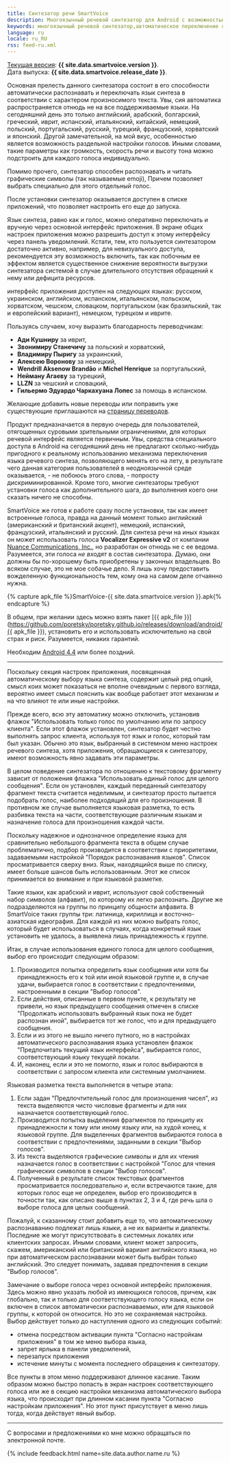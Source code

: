 ```yaml
---
title: Синтезатор речи SmartVoice
description: Многоязычный речевой синтезатор для Android с возможностью автоматического распознавания и переключения языка синтеза.
keywords: многоязычный речевой синтезатор,автоматическое переключение языка синтеза,Android
language: ru
locale: ru_RU
rss: feed-ru.xml
---
```


[Текущая версия](releasenotes-ru.md): **{{ site.data.smartvoice.version }}**.  
Дата выпуска: **{{ site.data.smartvoice.release_date }}**.

Основная прелесть данного синтезатора состоит в его способности
автоматически распознавать и переключать язык синтеза в соответствии с
характером произносимого текста. Увы, сия автоматика распространяется
отнюдь не на все поддерживаемые языки. На сегодняшний день это только
английский, арабский, болгарский, греческий, иврит, испанский,
итальянский, китайский, немецкий, польский, португальский, русский,
турецкий, французский, хорватский и японский. Другой замечательной, на
мой вкус, особенностью является возможность раздельной настройки
голосов. Иными словами, такие параметры как громкость, скорость речи и
высоту тона можно подстроить для каждого голоса индивидуально.

Помимо прочего, синтезатор способен распознавать и читать графические
символы (так называемые emoji), Причем позволяет выбрать специально
для этого отдельный голос.

После установки синтезатор оказывается доступен в списке приложений,
что позволяет настроить его еще до запуска.

Язык синтеза, равно как и голос,  можно оперативно переключать и
вручную через основной интерфейс приложения. В экране общих настроек
приложения можно разрешить доступ к этому интерфейсу через панель
уведомлений. Кстати, тем, кто пользуется синтезатором достаточно
активно, например, для невизуального доступа, рекомендуется эту
возможность включить, так как побочным ее эффектом является
существенное снижение вероятности выгрузки синтезатора системой в
случае длительного отсутствия обращений к нему или дефицита ресурсов.

интерфейс приложения доступен на следующих языках: русском,
украинском, английском, испанском, итальянском, польском, хорватском,
чешском, словацком, португальском (как бразильский, так и европейский
вариант), немецком, турецком и иврите.

Пользуясь случаем, хочу выразить благодарность переводчикам:

- **Ади Кушниру** за иврит,
- **Звонимиру Станечичу** за польский и хорватский,
- **Владимиру Пыригу** за украинский,
- **Алексею Воронову** за немецкий,
- **Wendrill Aksenow Brandão** и **Michel Henrique** за португальский,
- **Нейману Агаеву** за турецкий,
- **LLZN** за чешский и словацкий,
- **Гильермо Эдуардо Чаркахуана Лопес** за помощь в испанском.

Желающие добавить новые переводы или поправить уже существующие
приглашаются на
[страницу переводов](https://github.com/poretsky/SmartVoice-translations).

Продукт предназначается в первую очередь для пользователей,
отягощенных суровыми зрительными ограничениями, для которых речевой
интерфейс является первичным. Увы, средства специального доступа в
Android на сегодняшний день не предлагают сколько-нибудь пригодного
к реальному использованию механизма переключения языка речевого
синтеза, позволяющего менять его на лету, в результате чего данная
категория пользователей в неодноязычной среде оказывается, - не
побоюсь этого слова, - попросту дискриминированной. Кроме того, многие
синтезаторы требуют установки голоса как дополнительного шага, до
выполнения коего они сказать ничего не способны.

SmartVoice же готов к работе сразу после установки, так как имеет
встроенные голоса, правда на данный момент только английский
(американский и британский акцент), немецкий, испанский, французский,
итальянский и русский. Для синтеза речи на иных языках он может
использовать голоса **Vocalizer Expressive v2** от компании
[Nuance Communications, Inc.](http://www.nuance.com/),
но разработан он отнюдь не с ее ведома. Разумеется, эти голоса
_не входят_ в состав синтезатора. Думаю, они должны бы по-хорошему
быть приобретены у законных владельцев. Во всяком случае, это не мое
собачье дело. Я лишь хочу предоставить вожделенную функциональность
тем, кому она на самом деле отчаянно нужна.

{% capture apk_file %}SmartVoice-{{ site.data.smartvoice.version }}.apk{% endcapture %}

В общем, при желании здесь можно взять пакет
[{{ apk_file }}](https://github.com/poretsky/poretsky.github.io/releases/download/android/{{ apk_file }}),
установить его и использовать исключительно на свой страх и
риск. Разумеется, никаких гарантий.

Необходим
[Android 4.4](https://www.android.com/versions/kit-kat-4-4/)
или более поздний.

----

Поскольку секция настроек приложения, посвященная автоматическому
выбору языка синтеза, содержит целый ряд опций, смысл коих может
показаться не вполне очевидным с первого взгляда, вероятно имеет смысл
пояснить как вообще работает этот механизм и на что влияют те или иные
настройки.

Прежде всего, всю эту автоматику можно отключить, установив флажок
"Использовать только голос по умолчанию или по запросу клиента". Если
этот флажок установлен, синтезатор будет честно выполнять запрос
клиента, используя тот язык и голос, который там был указан. Обычно
это язык, выбранный в системном меню настроек речевого синтеза, хотя
приложения, обращающиеся к синтезатору, имеют возможность явно
задавать эти параметры.

В целом поведение синтезатора по отношению к текстовому фрагменту
зависит от положения флажка "Использовать единый голос для целого
сообщения". Если он установлен, каждый переданный синтезатору фрагмент
текста считается неделимым, и синтезатор просто пытается подобрать
голос, наиболее подходящий для его произношения. В противном же случае
выполняется языковая разметка, то есть разбивка текста на части,
соответствующие различным языкам и назначение голоса для произношения
каждой части.

Поскольку надежное и однозначное определение языка для сравнительно
небольшого фрагмента текста в общем случае проблематично, подбор
производится в соответствии с приоритетами, задаваемыми настройкой
"Порядок распознавания языков". Список просматривается сверху
вниз. Язык, находящийся выше по списку, имеет больше шансов быть
использованным. Этот же список принимается во внимание и при языковой
разметке.

Такие языки, как арабский и иврит, используют свой собственный набор
символов (алфавит), по которому их легко распознать. Другие же
подразделяются на группы по принципу общности алфавита. В SmartVoice
таких группы три: латиница, кириллица и восточно-азиатская
идеография. Для каждой из них можно выбрать голос, который будет
использоваться в случаях, когда конкретный язык установить не удалось,
а выявлена лишь принадлежность к группе.

Итак, в случае использования единого голоса для целого сообщения,
выбор его происходит следующим образом:

1. Производится попытка определить язык сообщения или хотя бы
   принадлежность его к той или иной языковой группе и, в случае
   удачи, выбирается голос в соответствии с предпочтениями,
   настроенными в секции "Выбор голосов".
2. Если действия, описанные в первом пункте, к результату не
   привели, но язык предыдущего сообщения отмечен в списке
   "Продолжать использовать выбранный язык пока не будет распознан
   иной", выбирается тот же голос, что и для предыдущего сообщения.
3. Если и из этого не вышло ничего путного, но в настройках
   автоматического распознавания языка установлен флажок
   "Предпочитать текущий язык интерфейса", выбирается голос,
   соответствующий языку текущей локали.
4. И, наконец, если и это не помогло, язык и голос выбираются в
   соответствии с запросом клиента или системным умолчанием.

Языковая разметка текста выполняется в четыре этапа:

1. Если задан "Предпочтительный голос для произношения чисел", из
   текста выделяются чисто числовые фрагменты и для них назначается
   соответствующий голос.
2. Производится попытка выделения фрагментов по принципу их
   принадлежности к тому или иному языку или, на худой конец, к
   языковой группе. Для выделенных фрагментов выбираются голоса в
   соответствии с предпочтениями, заданными в секции "Выбор голосов".
3. Из текста выделяются графические символы и для их чтения
   назначается голос в соответствии с настройкой "Голос для чтения
   графических символов в секции "Выбор голосов".
4. Полученный в результате список текстовых фрагментов
   просматривается последовательно и, если встречаются такие, для
   которых голос еще не определен, выбор его производится в точности
   так, как описано выше в пунктах 2, 3 и 4, где речь шла о выборе
   голоса для целых сообщений.

Пожалуй, к сказанному стоит добавить еще то, что автоматическому
распознаванию подлежат лишь языки, а не их варианты и
диалекты. Последние же могут присутствовать в системных локалях или
клиентских запросах. Иными словами, клиент может запросить, скажем,
американский или британский вариант английского языка, но при
автоматическом распознавании может быть выбран только английский. Это
следует понимать, задавая предпочтения в секции "Выбор голосов".

Замечание о выборе голоса через основной интерфейс приложения. Здесь
можно явно указать любой из имеющихся голосов, причем, как глобально,
так и только для соответствующего голосу языка, если он включен в
список автоматически распознаваемых, или для языковой группы, к
которой он относится. Но это не сохраняемая настройка. Выбор действует
только до наступления одного из следующих событий:

- отмена посредством активации пункта "Согласно настройкам
  приложения" в том же меню выбора языка,
- запрет ярлыка в панели уведомлений,
- перезапуск приложения
- истечение минуты с момента последнего обращения к синтезатору.

Все пункты в этом меню поддерживают длинное касание. Таким образом
можно быстро попасть в экран настроек соответствующего голоса или же в
секцию настройки механизма автоматического выбора языка, что
происходит при длинном касании пункта "Согласно настройкам
приложения". Но этот пункт присутствует в меню лишь тогда, когда
действует явный выбор.

----

С вопросами и предложениями ко мне можно обращаться по электронной почте.

{% include feedback.html name=site.data.author.name.ru %}
